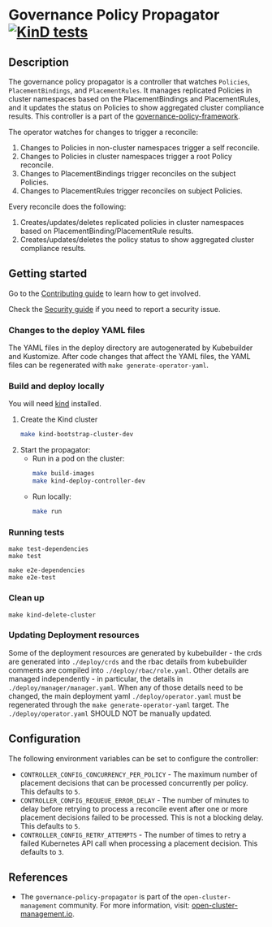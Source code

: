 [comment]: # ( Copyright Contributors to the Open Cluster Management project )

# Governance Policy Propagator [![KinD tests](https://github.com/stolostron/governance-policy-propagator/actions/workflows/kind.yml/badge.svg?branch=main&event=push)](https://github.com/stolostron/governance-policy-propagator/actions/workflows/kind.yml)

## Description

The governance policy propagator is a controller that watches `Policies`, `PlacementBindings`, and `PlacementRules`. It manages replicated Policies in cluster namespaces based on the PlacementBindings and PlacementRules, and it updates the status on Policies to show aggregated cluster compliance results. This controller is a part of the [governance-policy-framework](https://github.com/stolostron/governance-policy-framework).

The operator watches for changes to trigger a reconcile:

1. Changes to Policies in non-cluster namespaces trigger a self reconcile.
2. Changes to Policies in cluster namespaces trigger a root Policy reconcile.
2. Changes to PlacementBindings trigger reconciles on the subject Policies. 
3. Changes to PlacementRules trigger reconciles on subject Policies.

Every reconcile does the following:

1. Creates/updates/deletes replicated policies in cluster namespaces based on PlacementBinding/PlacementRule results.
2. Creates/updates/deletes the policy status to show aggregated cluster compliance results.

## Getting started

Go to the
[Contributing guide](https://github.com/open-cluster-management-io/community/blob/main/sig-policy/contribution-guidelines.md)
to learn how to get involved.

Check the [Security guide](SECURITY.md) if you need to report a security issue.

### Changes to the deploy YAML files

The YAML files in the deploy directory are autogenerated by Kubebuilder and Kustomize. After code
changes that affect the YAML files, the YAML files can be regenerated with
`make generate-operator-yaml`.

### Build and deploy locally
You will need [kind](https://kind.sigs.k8s.io/docs/user/quick-start/) installed.

1. Create the Kind cluster
   ```bash
   make kind-bootstrap-cluster-dev
   ```
2. Start the propagator:
   - Run in a pod on the cluster:
     ```bash
     make build-images
     make kind-deploy-controller-dev
     ```
   - Run locally:
     ```bash
     make run
     ```

### Running tests
```
make test-dependencies
make test

make e2e-dependencies
make e2e-test
```

### Clean up
```
make kind-delete-cluster
```

### Updating Deployment resources
Some of the deployment resources are generated by kubebuilder - the crds are generated into `./deploy/crds` and the rbac details from kubebuilder comments are compiled into `./deploy/rbac/role.yaml`.  Other details are managed independently - in particular, the details in `./deploy/manager/manager.yaml`. When any of those details need to be changed, the main deployment yaml `./deploy/operator.yaml` must be regenerated through the `make generate-operator-yaml` target. The `./deploy/operator.yaml` SHOULD NOT be manually updated.

## Configuration

The following environment variables can be set to configure the controller:

* `CONTROLLER_CONFIG_CONCURRENCY_PER_POLICY` - The maximum number of placement decisions that can be
    processed concurrently per policy. This defaults to `5`.
* `CONTROLLER_CONFIG_REQUEUE_ERROR_DELAY` - The number of minutes to delay before retrying to
    process a reconcile event after one or more placement decisions failed to be processed. This is
    not a blocking delay. This defaults to `5`.
* `CONTROLLER_CONFIG_RETRY_ATTEMPTS` - The number of times to retry a failed Kubernetes API call
    when processing a placement decision. This defaults to `3`.

## References

- The `governance-policy-propagator` is part of the `open-cluster-management` community. For more information, visit: [open-cluster-management.io](https://open-cluster-management.io).

<!---
Date: 10/09/2023
-->
